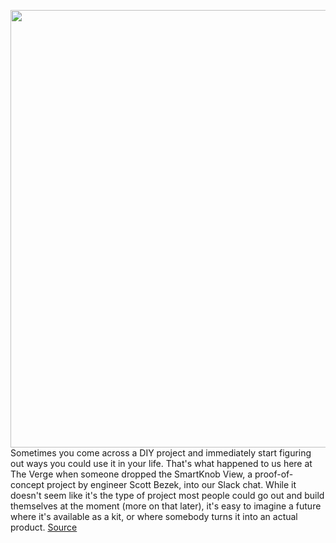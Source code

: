 <img src='https://cdn.vox-cdn.com/thumbor/0uq0IRVakfWPFMie7fsEqbEfWuE=/0x0:2880x1604/1200x800/filters:focal(843x564:1303x1024)/cdn.vox-cdn.com/uploads/chorus_image/image/70751009/Screen_Shot_2022_04_14_at_14.53.19.0.png' width='700px' /><br/>
Sometimes you come across a DIY project and immediately start figuring out ways you could use it in your life. That's what happened to us here at The Verge when someone dropped the SmartKnob View, a proof-of-concept project by engineer Scott Bezek, into our Slack chat. While it doesn't seem like it's the type of project most people could go out and build themselves at the moment (more on that later), it's easy to imagine a future where it's available as a kit, or where somebody turns it into an actual product.
<a href='https://www.theverge.com/2022/4/14/23025948/diy-smart-knob-smartknob-view-haptic-feedback-dreams'> Source <a/>